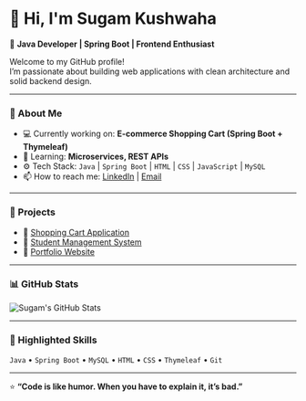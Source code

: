 # 👋 Hi, I'm Sugam Kushwaha

🎯 **Java Developer | Spring Boot | Frontend Enthusiast**

Welcome to my GitHub profile!  
I’m passionate about building web applications with clean architecture and solid backend design.

---

### 🧠 About Me
- 💻 Currently working on: **E-commerce Shopping Cart (Spring Boot + Thymeleaf)**
- 🌱 Learning: **Microservices, REST APIs**
- ⚙️ Tech Stack: `Java` | `Spring Boot` | `HTML` | `CSS` | `JavaScript` | `MySQL`
- 📫 How to reach me: [LinkedIn](https://linkedin.com/in/yourprofile) | [Email](mailto:youremail@gmail.com)

---

### 🚀 Projects
- 🛒 [Shopping Cart Application](https://github.com/yourusername/Shopping_Cart)
- 📘 [Student Management System](https://github.com/yourusername/Student_Management)
- 💼 [Portfolio Website](https://yourportfolio.com)

---

### 📊 GitHub Stats
![Sugam's GitHub Stats](https://github-readme-stats.vercel.app/api?username=sugamkushwaha&show_icons=true&theme=tokyonight)

---

### 🌟 Highlighted Skills
`Java` • `Spring Boot` • `MySQL` • `HTML` • `CSS` • `Thymeleaf` • `Git`

---

⭐ **“Code is like humor. When you have to explain it, it’s bad.”**

